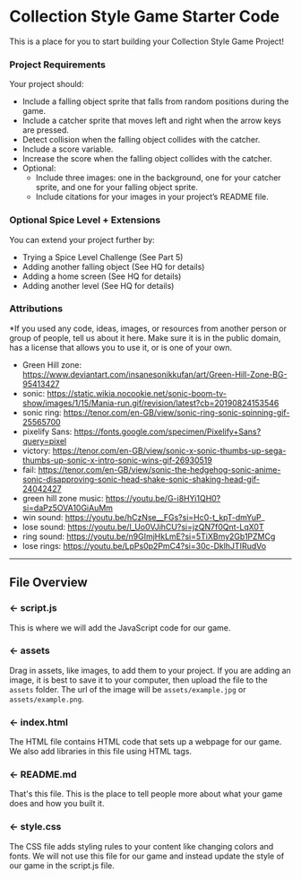 # Collection Style Game Starter Code
This is a place for you to start building your Collection Style Game Project!

### Project Requirements
Your project should:
- Include a falling object sprite that falls from random positions during the game. 
- Include a catcher sprite that moves left and right when the arrow keys are pressed. 
- Detect collision when the falling object collides with the catcher.
- Include a score variable.
- Increase the score when the falling object collides with the catcher.
- Optional:
  - Include three images: one in the background, one for your catcher sprite, and one for your falling object sprite.
  - Include citations for your images in your project’s README file. 

### Optional Spice Level + Extensions
You can extend your project further by:
- Trying a Spice Level Challenge (See Part 5)
- Adding another falling object (See HQ for details)
- Adding a home screen (See HQ for details)
- Adding another level (See HQ for details)

###  Attributions
*If you used any code, ideas, images, or resources from another person or group of people, tell us about it here. Make sure it is in the public domain, has a license that allows you to use it, or is one of your own.
- Green Hill zone: https://www.deviantart.com/insanesonikkufan/art/Green-Hill-Zone-BG-95413427
- sonic: https://static.wikia.nocookie.net/sonic-boom-tv-show/images/1/15/Mania-run.gif/revision/latest?cb=20190824153546
- sonic ring: https://tenor.com/en-GB/view/sonic-ring-sonic-spinning-gif-25565700
- pixelify Sans: https://fonts.google.com/specimen/Pixelify+Sans?query=pixel
- victory: https://tenor.com/en-GB/view/sonic-x-sonic-thumbs-up-sega-thumbs-up-sonic-x-intro-sonic-wins-gif-26930519
- fail: https://tenor.com/en-GB/view/sonic-the-hedgehog-sonic-anime-sonic-disapproving-sonic-head-shake-sonic-shaking-head-gif-24042427
- green hill zone music: https://youtu.be/G-i8HYi1QH0?si=daPz5OVA10GiAuMm
- win sound: https://youtu.be/hCzNse__FGs?si=Hc0-t_kpT-dmYuP_
- lose sound: https://youtu.be/l_Uo0VJihCU?si=jzQN7f0Qnt-LqX0T
- ring sound: https://youtu.be/n9GImjHkLmE?si=5TiXBmy2Gb1PZMCg
- lose rings: https://youtu.be/LpPs0p2PmC4?si=30c-DklhJTIRudVo

---

## File Overview

### ← script.js

This is where we will add the JavaScript code for our game.

### ← assets

Drag in assets, like images, to add them to your project. If you are adding an image, it is best to save it to your computer, then upload the file to the `assets` folder. The url of the image will be `assets/example.jpg` or `assets/example.png`.

### ← index.html

The HTML file contains HTML code that sets up a webpage for our game. We also add libraries in this file using HTML tags.

### ← README.md

That's this file. This is the place to tell people more about what your game does and how you built it. 

### ← style.css

The CSS file adds styling rules to your content like changing colors and fonts. We will not use this file for our game and instead update the style of our game in the script.js file.  

